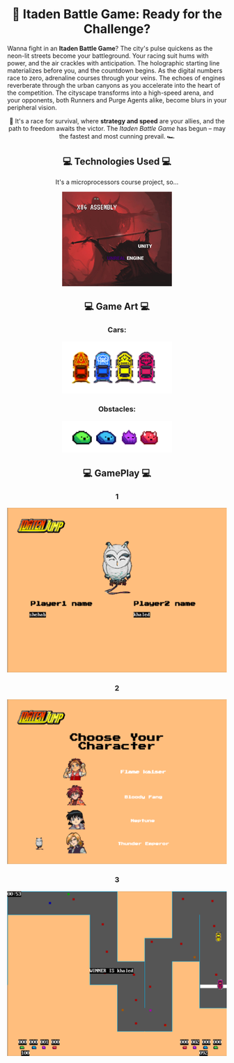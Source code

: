 <h1 align="center">🏁 Itaden Battle Game: Ready for the Challenge?</h1>

<p>Wanna fight in an <strong>Itaden Battle Game</strong>? The city's pulse quickens as the neon-lit streets become your battleground. Your racing suit hums with power, and the air crackles with anticipation. The holographic starting line materializes before you, and the countdown begins. As the digital numbers race to zero, adrenaline courses through your veins. The echoes of engines reverberate through the urban canyons as you accelerate into the heart of the competition. The cityscape transforms into a high-speed arena, and your opponents, both Runners and Purge Agents alike, become blurs in your peripheral vision.</p>

<p align="center">🚀 It's a race for survival, where <strong>strategy and speed</strong> are your allies, and the path to freedom awaits the victor. The <em>Itaden Battle Game</em> has begun – may the fastest and most cunning prevail. 🏎️</p>

<h2 align="center">💻 Technologies Used 💻</h2>

<div align="center">
    <p>It's a microprocessors course project, so...</p>
    <img src="/assets/meme.png" alt="All rights reserved." style="width: 50%; max-width: 500px;">
</div>

<h2 align="center">💻 Game Art 💻</h2>

<div align="center">
    <h3>Cars:</h3>
    <img src="/assets/cars2.png" alt="Cars" style="width: 50%; max-width: 500px;">
    <h3>Obstacles:</h3>
    <img src="/assets/obstacles.png" alt="Obstacles" style="width: 50%; max-width: 500px;">
</div>

<h2 align="center">💻 GamePlay 💻</h2>

<div align="center">
    <h3>1</h3>
    <img src="/assets/names.png" alt="Cars">
    <h3>2</h3>
    <img src="/assets/characters.png" alt="Obstacles">
    <h3>3</h3>
    <img src="/assets/race_win.png" alt="Obstacles">
</div>
